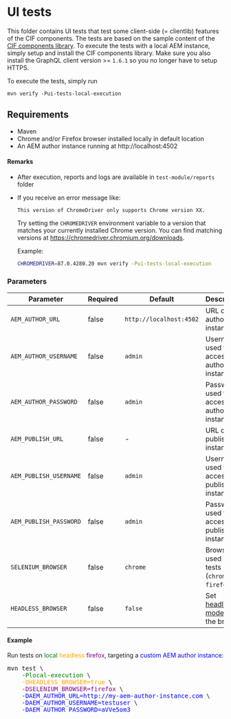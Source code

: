 
# UI tests

This folder contains UI tests that test some client-side (= clientlib) features of the CIF components. The tests are based on the sample content of the [CIF components library](../examples). To execute the tests with a local AEM instance, simply setup and install the CIF components library. Make sure you also install the GraphQL client version >= `1.6.1` so you no longer have to setup HTTPS.

To execute the tests, simply run

```
mvn verify -Pui-tests-local-execution
```

## Requirements

* Maven
* Chrome and/or Firefox browser installed locally in default location
* An AEM author instance running at http://localhost:4502


#### Remarks
* After execution, reports and logs are available in `test-module/reports` folder
* If you receive an error message like:
    ```
    This version of ChromeDriver only supports Chrome version XX.
    ```

    Try setting the `CHROMEDRIVER` environment variable to a version that matches your currently installed Chrome version. You can find matching versions at https://chromedriver.chromium.org/downloads.

    Example:

    ```bash
    CHROMEDRIVER=87.0.4280.20 mvn verify -Pui-tests-local-execution
    ```

### Parameters

| Parameter | Required | Default| Description |
| --- | --- | --- | --- |
| `AEM_AUTHOR_URL`        | false     | `http://localhost:4502` | URL of the author instance |
| `AEM_AUTHOR_USERNAME`   | false     | `admin`                 | Username used to access the author instance |
| `AEM_AUTHOR_PASSWORD`   | false     | `admin`                 | Password used to access the author instance |
| `AEM_PUBLISH_URL`       | false     | -                       | URL of the publish instance |
| `AEM_PUBLISH_USERNAME`  | false     | `admin`                 | Username used to access the publish instance |
| `AEM_PUBLISH_PASSWORD`  | false     | `admin`                 | Password used to access the publish instance |
| `SELENIUM_BROWSER`      | false     | `chrome`                | Browser used in the tests (`chrome` **_or_** `firefox`) |
| `HEADLESS_BROWSER`      | false     | `false`                 | Set [headless mode](https://en.wikipedia.org/wiki/Headless_browser) of the browser |

#### Example

Run tests on <span style="color:green">local</span> <span style="color:orange">headless</span> <span style="color:purple">firefox</span>, targeting a <span style="color:blue">custom AEM author instance</span>:

<PRE>
mvn test \
    <span style="color:green">-Plocal-execution</span> \
    <span style="color:orange">-DHEADLESS_BROWSER=true</span> \
    <span style="color:purple">-DSELENIUM_BROWSER=firefox</span> \
    <span style="color:blue">-DAEM_AUTHOR_URL=http://my-aem-author-instance.com</span> \
    <span style="color:blue">-DAEM_AUTHOR_USERNAME=testuser</span> \
    <span style="color:blue">-DAEM_AUTHOR_PASSWORD=aVVe5om3</span>
</PRE>

